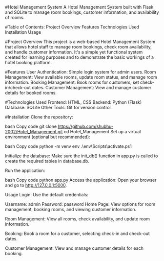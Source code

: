 #Hotel Management System
A Hotel Management System built with Flask and SQLite to manage room bookings, customer information, and availability of rooms.

#Table of Contents:
Project Overview
Features
Technologies Used
Installation
Usage

#Project Overview
This project is a web-based Hotel Management System that allows hotel staff to manage room bookings, check room availability, and handle customer information. It's a simple yet functional system created for learning purposes and to demonstrate the basic workings of a hotel booking platform.

#Features
User Authentication: Simple login system for admin users.
Room Management: View available rooms, update room status, and manage room information.
Booking Management: Book rooms for customers, set check-in/check-out dates.
Customer Management: View and manage customer details for booked rooms.

#Technologies Used
Frontend: HTML, CSS
Backend: Python (Flask)
Database: SQLite
Other Tools: Git for version control

#Installation
Clone the repository:

bash
Copy code
git clone https://github.com/shubhu-2002/Hotel_Management.git
cd Hotel_Management
Set up a virtual environment (optional but recommended):

bash
Copy code
python -m venv env
.\env\Scripts\activate.ps1

Initialize the database: Make sure the init_db() function in app.py is called to create the required tables in database.db.

Run the application:

bash
Copy code
python app.py
Access the application: Open your browser and go to http://127.0.0.1:5000.

Usage
Login: Use the default credentials:

Username: admin
Password: password
Home Page: View options for room management, booking rooms, and viewing customer information.

Room Management: View all rooms, check availability, and update room information.

Booking: Book a room for a customer, selecting check-in and check-out dates.

Customer Management: View and manage customer details for each booking.

